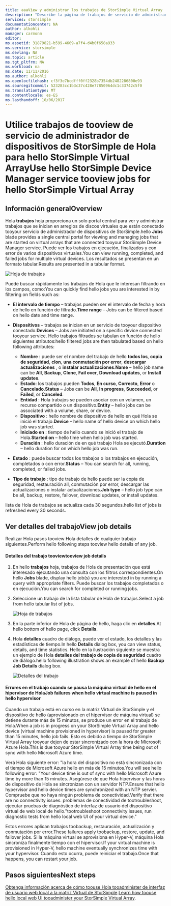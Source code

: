 ```yaml
---
title: aaaView y administrar los trabajos de StorSimple Virtual Array | Documentos de Microsoft
description: "Describe la página de trabajos de servicio de administrador de dispositivos de StorSimple de Hola y cómo toouse se tootrack trabajos actuales y recientes de hello StorSimple Virtual Array."
services: storsimple
documentationcenter: NA
author: alkohli
manager: carmonm
editor: 
ms.assetid: 31879821-b599-4609-a7f4-d4b0f658a933
ms.service: storsimple
ms.devlang: NA
ms.topic: article
ms.tgt_pltfrm: NA
ms.workload: na
ms.date: 11/11/2016
ms.author: alkohli
ms.openlocfilehash: cf3f3e7bcdfff0ff2328b7354db2482286800e93
ms.sourcegitcommit: 523283cc1b3c37c428e77850964dc1c33742c5f0
ms.translationtype: MT
ms.contentlocale: es-ES
ms.lasthandoff: 10/06/2017
---
```

# <a name="use-hello-storsimple-device-manager-service-tooview-jobs-for-hello-storsimple-virtual-array"></a><span data-ttu-id="7c478-103">Utilice trabajos de tooview de servicio de administrador de dispositivos de StorSimple de Hola para hello StorSimple Virtual Array</span><span class="sxs-lookup"><span data-stu-id="7c478-103">Use hello StorSimple Device Manager service tooview jobs for hello StorSimple Virtual Array</span></span>
## <a name="overview"></a><span data-ttu-id="7c478-104">Información general</span><span class="sxs-lookup"><span data-stu-id="7c478-104">Overview</span></span>
<span data-ttu-id="7c478-105">Hola **trabajos** hoja proporciona un solo portal central para ver y administrar trabajos que se inician en arreglos de discos virtuales que están conectado tooyour servicio de administrador de dispositivos de StorSimple.</span><span class="sxs-lookup"><span data-stu-id="7c478-105">hello **Jobs** blade provides a single central portal for viewing and managing jobs that are started on virtual arrays that are connected tooyour StorSimple Device Manager service.</span></span> <span data-ttu-id="7c478-106">Puede ver los trabajos en ejecución, finalizados y con error de varios dispositivos virtuales.</span><span class="sxs-lookup"><span data-stu-id="7c478-106">You can view running, completed, and failed jobs for multiple virtual devices.</span></span> <span data-ttu-id="7c478-107">Los resultados se presentan en un formato tabular.</span><span class="sxs-lookup"><span data-stu-id="7c478-107">Results are presented in a tabular format.</span></span>

![Hoja de trabajos](./media/storsimple-virtual-array-manage-jobs/ova-jobs-blade.png)

<span data-ttu-id="7c478-109">Puede buscar rápidamente los trabajos de Hola que le interesan filtrando en los campos, como:</span><span class="sxs-lookup"><span data-stu-id="7c478-109">You can quickly find hello jobs you are interested in by filtering on fields such as:</span></span>

* <span data-ttu-id="7c478-110">**El intervalo de tiempo** – trabajos pueden ser el intervalo de fecha y hora de hello en función de filtrado.</span><span class="sxs-lookup"><span data-stu-id="7c478-110">**Time range** – Jobs can be filtered based on hello date and time range.</span></span>
* <span data-ttu-id="7c478-111">**Dispositivos** – trabajos se inician en un servicio de tooyour dispositivo conectado.</span><span class="sxs-lookup"><span data-stu-id="7c478-111">**Devices** – Jobs are initiated on a specific device connected tooyour service.</span></span> <span data-ttu-id="7c478-112">Hello trabajos filtrados se tabulan en función de hello siguientes atributos:</span><span class="sxs-lookup"><span data-stu-id="7c478-112">hello filtered jobs are then tabulated based on hello following attributes:</span></span>
  
  * <span data-ttu-id="7c478-113">**Nombre** : puede ser el nombre del trabajo de hello **todos los**, **copia de seguridad**, **clon**, **una conmutación por error**, **descargar actualizaciones** , o **instalar actualizaciones**.</span><span class="sxs-lookup"><span data-stu-id="7c478-113">**Name** – hello job name can be **All**, **Backup**, **Clone**, **Fail over**, **Download updates**, or **Install updates**.</span></span>
  * <span data-ttu-id="7c478-114">**Estado**: los trabajos pueden **Todos**, **En curso**, **Correcto**, **Error** o **Cancelado**.</span><span class="sxs-lookup"><span data-stu-id="7c478-114">**Status** – Jobs can be **All**, **In progress**, **Succeeded**, or **Failed**, or **Canceled**.</span></span>
  * <span data-ttu-id="7c478-115">**Entidad** : Hola trabajos se pueden asociar con un volumen, un recurso compartido o un dispositivo.</span><span class="sxs-lookup"><span data-stu-id="7c478-115">**Entity** – hello jobs can be associated with a volume, share, or device.</span></span>
  * <span data-ttu-id="7c478-116">**Dispositivo** : hello nombre de dispositivo de hello en qué Hola se inició el trabajo.</span><span class="sxs-lookup"><span data-stu-id="7c478-116">**Device** – hello name of hello device on which hello job was started.</span></span>
  * <span data-ttu-id="7c478-117">**Iniciado en** : tiempo de hello cuando se inició el trabajo de Hola.</span><span class="sxs-lookup"><span data-stu-id="7c478-117">**Started on** – hello time when hello job was started.</span></span>
  * <span data-ttu-id="7c478-118">**Duración** : hello duración de en qué trabajo Hola se ejecutó.</span><span class="sxs-lookup"><span data-stu-id="7c478-118">**Duration** – hello duration for on which hello job was run.</span></span>
* <span data-ttu-id="7c478-119">**Estado** : puede buscar todos los trabajos o los trabajos en ejecución, completados o con error.</span><span class="sxs-lookup"><span data-stu-id="7c478-119">**Status** – You can search for all, running, completed, or failed jobs.</span></span>
* <span data-ttu-id="7c478-120">**Tipo de trabajo** : tipo de trabajo de hello puede ser la copia de seguridad, restauración all, conmutación por error, descargar las actualizaciones o instalar actualizaciones.</span><span class="sxs-lookup"><span data-stu-id="7c478-120">**Job type** – hello job type can be all, backup, restore, failover, download updates, or install updates.</span></span>

<span data-ttu-id="7c478-121">lista de Hola de trabajos se actualiza cada 30 segundos.</span><span class="sxs-lookup"><span data-stu-id="7c478-121">hello list of jobs is refreshed every 30 seconds.</span></span>

## <a name="view-job-details"></a><span data-ttu-id="7c478-122">Ver detalles del trabajo</span><span class="sxs-lookup"><span data-stu-id="7c478-122">View job details</span></span>
<span data-ttu-id="7c478-123">Realizar Hola pasos tooview Hola detalles de cualquier trabajo siguientes.</span><span class="sxs-lookup"><span data-stu-id="7c478-123">Perform hello following steps tooview hello details of any job.</span></span>

#### <a name="tooview-job-details"></a><span data-ttu-id="7c478-124">Detalles del trabajo tooview</span><span class="sxs-lookup"><span data-stu-id="7c478-124">tooview job details</span></span>
1. <span data-ttu-id="7c478-125">En hello **trabajos** hoja, trabajos de Hola de presentación que está interesado ejecutando una consulta con los filtros correspondientes.</span><span class="sxs-lookup"><span data-stu-id="7c478-125">On hello **Jobs** blade, display hello job(s) you are interested in by running a query with appropriate filters.</span></span> <span data-ttu-id="7c478-126">Puede buscar los trabajos completados o en ejecución.</span><span class="sxs-lookup"><span data-stu-id="7c478-126">You can search for completed or running jobs.</span></span>
2. <span data-ttu-id="7c478-127">Seleccione un trabajo de la lista tabular de Hola de trabajos.</span><span class="sxs-lookup"><span data-stu-id="7c478-127">Select a job from hello tabular list of jobs.</span></span>
   
    ![Hoja de trabajos](./media/storsimple-virtual-array-manage-jobs/ova-jobs-blade.png)
3. <span data-ttu-id="7c478-129">En la parte inferior de Hola de página de hello, haga clic en **detalles**.</span><span class="sxs-lookup"><span data-stu-id="7c478-129">At hello bottom of hello page, click **Details**.</span></span>
4. <span data-ttu-id="7c478-130">Hola **detalles** cuadro de diálogo, puede ver el estado, los detalles y las estadísticas de tiempo.</span><span class="sxs-lookup"><span data-stu-id="7c478-130">In hello **Details** dialog box, you can view status, details, and time statistics.</span></span> <span data-ttu-id="7c478-131">Hello en la ilustración siguiente se muestra un ejemplo de Hola **detalles del trabajo de copia de seguridad** cuadro de diálogo.</span><span class="sxs-lookup"><span data-stu-id="7c478-131">hello following illustration shows an example of hello **Backup Job Details** dialog box.</span></span>
   
    ![Detalles del trabajo](./media/storsimple-virtual-array-manage-jobs/ova-jobs-details.png)

#### <a name="job-failures-when-hello-virtual-machine-is-paused-in-hello-hypervisor"></a><span data-ttu-id="7c478-133">Errores en el trabajo cuando se pausa la máquina virtual de hello en el hipervisor de Hola</span><span class="sxs-lookup"><span data-stu-id="7c478-133">Job failures when hello virtual machine is paused in hello hypervisor</span></span>
<span data-ttu-id="7c478-134">Cuando un trabajo está en curso en la matriz Virtual de StorSimple y el dispositivo de hello (aprovisionado en el hipervisor de máquina virtual) se detiene durante más de 15 minutos, se produce un error en el trabajo de Hola.</span><span class="sxs-lookup"><span data-stu-id="7c478-134">When a job is in progress on your StorSimple Virtual Array and hello device (virtual machine provisioned in hypervisor) is paused for greater than 15 minutes, hello job fails.</span></span> <span data-ttu-id="7c478-135">Esto es debido a tiempo de StorSimple Virtual Array tooyour dejen de estar sincronizado con la hora de Microsoft Azure Hola.</span><span class="sxs-lookup"><span data-stu-id="7c478-135">This is due tooyour StorSimple Virtual Array time being out of sync with hello Microsoft Azure time.</span></span> 

<span data-ttu-id="7c478-136">Verá Hola siguiente error: "la hora del dispositivo no está sincronizada con el tiempo de Microsoft Azure hello en más de 15 minutos.</span><span class="sxs-lookup"><span data-stu-id="7c478-136">You will see hello following error: "Your device time is out of sync with hello Microsoft Azure time by more than 15 minutes.</span></span> <span data-ttu-id="7c478-137">Asegúrese de que Hola hipervisor y las horas de dispositivo de Hola se sincronizan con un servidor NTP.</span><span class="sxs-lookup"><span data-stu-id="7c478-137">Ensure that hello hypervisor and hello device times are synchronized with an NTP servier.</span></span> <span data-ttu-id="7c478-138">Compruebe que no haya ningún problema de conectividad.</span><span class="sxs-lookup"><span data-stu-id="7c478-138">Verify that there are no connectivity issues.</span></span> <span data-ttu-id="7c478-139">problemas de conectividad de tootroubleshoot, ejecutar pruebas de diagnóstico de interfaz de usuario del dispositivo virtual de web local de hello."</span><span class="sxs-lookup"><span data-stu-id="7c478-139">tootroubleshoot connectivity issues, run diagnostic tests from hello local web UI of your virtual device."</span></span>

<span data-ttu-id="7c478-140">Estos errores aplican trabajos toobackup, restauración, actualización y conmutación por error.</span><span class="sxs-lookup"><span data-stu-id="7c478-140">These failures apply toobackup, restore, update, and failover jobs.</span></span> <span data-ttu-id="7c478-141">Si la máquina virtual se aprovisiona en Hyper-V, máquina Hola sincroniza finalmente tiempo con el hipervisor.</span><span class="sxs-lookup"><span data-stu-id="7c478-141">If your virtual machine is provisioned in Hyper-V, hello machine eventually synchronizes time with your hypervisor.</span></span> <span data-ttu-id="7c478-142">Cuando esto ocurra, puede reiniciar el trabajo.</span><span class="sxs-lookup"><span data-stu-id="7c478-142">Once that happens, you can restart your job.</span></span>

## <a name="next-steps"></a><span data-ttu-id="7c478-143">Pasos siguientes</span><span class="sxs-lookup"><span data-stu-id="7c478-143">Next steps</span></span>
<span data-ttu-id="7c478-144">[Obtenga información acerca de cómo toouse Hola tooadminister de interfaz de usuario web local a la matriz Virtual de StorSimple](storsimple-ova-web-ui-admin.md).</span><span class="sxs-lookup"><span data-stu-id="7c478-144">[Learn how toouse hello local web UI tooadminister your StorSimple Virtual Array](storsimple-ova-web-ui-admin.md).</span></span>

